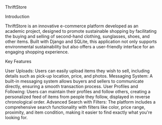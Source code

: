 ThriftStore

Introduction

ThriftStore is an innovative e-commerce platform developed as an academic project, designed to promote sustainable shopping by facilitating the buying and selling of second-hand clothing, sunglasses, shoes, and other items. Built with Django and SQLite, this application not only supports environmental sustainability but also offers a user-friendly interface for an engaging shopping experience.

Key Features

User Uploads: Users can easily upload items they wish to sell, including details such as pick-up location, price, and photos.
Messaging System: A built-in messaging system allows buyers and sellers to communicate directly, ensuring a smooth transaction process.
User Profiles and Following: Users can maintain their profiles and follow others, creating a personalized feed of items from people they follow, displayed in reverse chronological order.
Advanced Search with Filters: The platform includes a comprehensive search functionality with filters like color, price range, proximity, and item condition, making it easier to find exactly what you're looking for.
